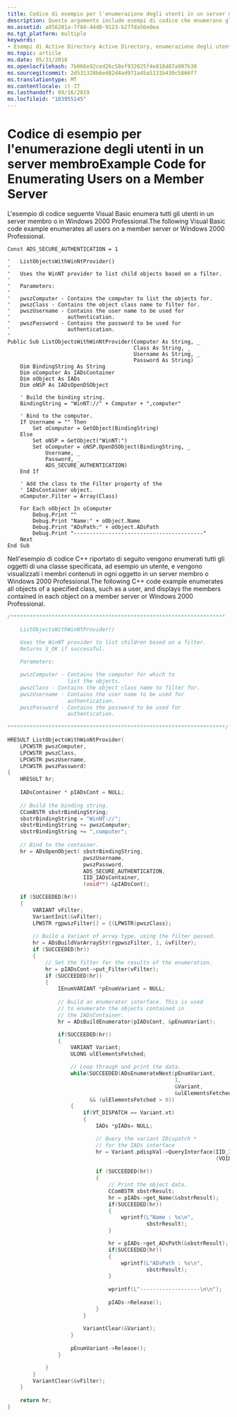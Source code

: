 ```yaml
---
title: Codice di esempio per l'enumerazione degli utenti in un server membro
description: Questo argomento include esempi di codice che enumerano gli utenti in un server membro.
ms.assetid: a856281a-7f84-44d0-9123-b27fda56e0ea
ms.tgt_platform: multiple
keywords:
- Esempi di Active Directory Active Directory, enumerazione degli utenti in un server membro
ms.topic: article
ms.date: 05/31/2018
ms.openlocfilehash: 7b066e92ced26c58ef932025f4e818d87a907b30
ms.sourcegitcommit: 2d531328b6ed82d4ad971a45a5131b430c5866f7
ms.translationtype: MT
ms.contentlocale: it-IT
ms.lasthandoff: 09/16/2019
ms.locfileid: "103955145"
---
```

# <a name="example-code-for-enumerating-users-on-a-member-server"></a><span data-ttu-id="a898a-104">Codice di esempio per l'enumerazione degli utenti in un server membro</span><span class="sxs-lookup"><span data-stu-id="a898a-104">Example Code for Enumerating Users on a Member Server</span></span>

<span data-ttu-id="a898a-105">L'esempio di codice seguente Visual Basic enumera tutti gli utenti in un server membro o in Windows 2000 Professional.</span><span class="sxs-lookup"><span data-stu-id="a898a-105">The following Visual Basic code example enumerates all users on a member server or Windows 2000 Professional.</span></span>


```VB
Const ADS_SECURE_AUTHENTICATION = 1

'   ListObjectsWithWinNtProvider()
'
'   Uses the WinNT provider to list child objects based on a filter.
'
'   Parameters:
'
'   pwszComputer - Contains the computer to list the objects for.
'   pwszClass - Contains the object class name to filter for.
'   pwszUsername - Contains the user name to be used for 
'                  authentication.
'   pwszPassword - Contains the password to be used for 
'                  authentication.
'
Public Sub ListObjectsWithWinNtProvider(Computer As String, _
                                        Class As String, _
                                        Username As String, _
                                        Password As String)
    Dim BindingString As String
    Dim oComputer As IADsContainer
    Dim oObject As IADs
    Dim oNSP As IADsOpenDSObject
    
    ' Build the binding string.
    BindingString = "WinNT://" + Computer + ",computer"
    
    ' Bind to the computer.
    If Username = "" Then
        Set oComputer = GetObject(BindingString)
    Else
        Set oNSP = GetObject("WinNT:")
        Set oComputer = oNSP.OpenDSObject(BindingString, _
            Username, _
            Password, _
            ADS_SECURE_AUTHENTICATION)
    End If
    
    ' Add the class to the Filter property of the 
    ' IADsContainer object.
    oComputer.Filter = Array(Class)
    
    For Each oObject In oComputer
        Debug.Print ""
        Debug.Print "Name:" + oObject.Name
        Debug.Print "ADsPath:" + oObject.ADsPath
        Debug.Print "-----------------------------------------"
    Next
End Sub
```



<span data-ttu-id="a898a-106">Nell'esempio di codice C++ riportato di seguito vengono enumerati tutti gli oggetti di una classe specificata, ad esempio un utente, e vengono visualizzati i membri contenuti in ogni oggetto in un server membro o Windows 2000 Professional.</span><span class="sxs-lookup"><span data-stu-id="a898a-106">The following C++ code example enumerates all objects of a specified class, such as a user, and displays the members contained in each object on a member server or Windows 2000 Professional.</span></span>


```C++
/********************************************************************

    ListObjectsWithWinNtProvider()

    Uses the WinNT provider to list children based on a filter. 
    Returns S_OK if successful.
 
    Parameters:

    pwszComputer - Contains the computer for which to 
                   list the objects.
    pwszClass - Contains the object class name to filter for.
    pwszUsername - Contains the user name to be used for 
                   authentication.
    pwszPassword - Contains the password to be used for 
                   authentication.
 
*********************************************************************/

HRESULT ListObjectsWithWinNtProvider(
    LPCWSTR pwszComputer, 
    LPCWSTR pwszClass, 
    LPCWSTR pwszUsername, 
    LPCWSTR pwszPassword)
{
    HRESULT hr;
 
    IADsContainer * pIADsCont = NULL;
 
    // Build the binding string.
    CComBSTR sbstrBindingString;
    sbstrBindingString = "WinNT://";
    sbstrBindingString += pwszComputer;
    sbstrBindingString += ",computer";
    
    // Bind to the container.
    hr = ADsOpenObject( sbstrBindingString,
                        pwszUsername, 
                        pwszPassword, 
                        ADS_SECURE_AUTHENTICATION,
                        IID_IADsContainer, 
                        (void**) &pIADsCont);

    if (SUCCEEDED(hr))
    {
        VARIANT vFilter;
        VariantInit(&vFilter);
        LPWSTR rgpwszFilter[] = {(LPWSTR)pwszClass};
 
        // Build a Variant of array type, using the filter passed.
        hr = ADsBuildVarArrayStr(rgpwszFilter, 1, &vFilter);
        if (SUCCEEDED(hr))
        {
            // Set the filter for the results of the enumeration.
            hr = pIADsCont->put_Filter(vFilter);
            if (SUCCEEDED(hr))
            {
                IEnumVARIANT *pEnumVariant = NULL;
 
                // Build an enumerator interface. This is used 
                // to enumerate the objects contained in 
                // the IADsContainer.
                hr = ADsBuildEnumerator(pIADsCont, &pEnumVariant);

                if(SUCCEEDED(hr))
                {
                    VARIANT Variant;
                    ULONG ulElementsFetched;

                    // Loop through and print the data.
                    while(SUCCEEDED(ADsEnumerateNext(pEnumVariant, 
                                                     1,
                                                     &Variant, 
                                                     &ulElementsFetched))
                          && (ulElementsFetched > 0))
                    {
                        if(VT_DISPATCH == Variant.vt)
                        {
                            IADs *pIADs= NULL;

                            // Query the variant IDispatch *
                            // for the IADs interface
                            hr = Variant.pdispVal->QueryInterface(IID_IADs,
                                                                  (VOID**)&pIADs);
     
                            if (SUCCEEDED(hr))
                            {
                                // Print the object data.
                                CComBSTR sbstrResult;
                                hr = pIADs->get_Name(&sbstrResult); 
                                if(SUCCEEDED(hr))
                                {
                                    wprintf(L"Name : %s\n", 
                                            sbstrResult);
                                }

                                hr = pIADs->get_ADsPath(&sbstrResult); 
                                if(SUCCEEDED(hr))
                                {
                                    wprintf(L"ADsPath : %s\n", 
                                            sbstrResult);
                                }
     
                                wprintf(L"-------------------\n\n");
                                
                                pIADs->Release();
                            }
                        }
                    
                        VariantClear(&Variant);
                    }
                    
                    pEnumVariant->Release();
                }

            }
        }
        VariantClear(&vFilter);
    }
 
    return hr;
}
```



 

 




